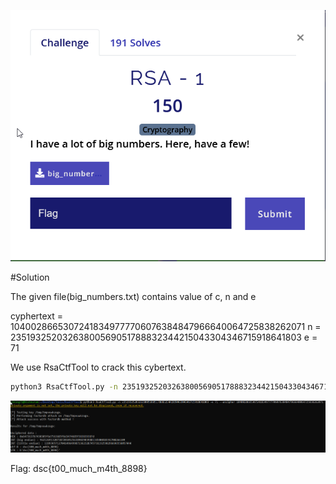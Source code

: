 ![alt text](Capture.png)

#Solution

The given file(big_numbers.txt) contains value of c, n and e

cyphertext = 10400286653072418349777706076384847966640064725838262071
n = 23519325203263800569051788832344215043304346715918641803
e = 71

We use RsaCtfTool to crack this cybertext.

```bash
python3 RsaCtfTool.py -n 23519325203263800569051788832344215043304346715918641803 -e 71 --uncipher 10400286653072418349777706076384847966640064725838262071
```
![alt text](output.png)

Flag: dsc{t00_much_m4th_8898}